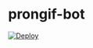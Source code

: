 # prongif-bot


[![Deploy](https://www.herokucdn.com/deploy/button.svg)](https://heroku.com/deploy?template=https://github.com/NOOB-EXOTIC21/prongif-bot)
